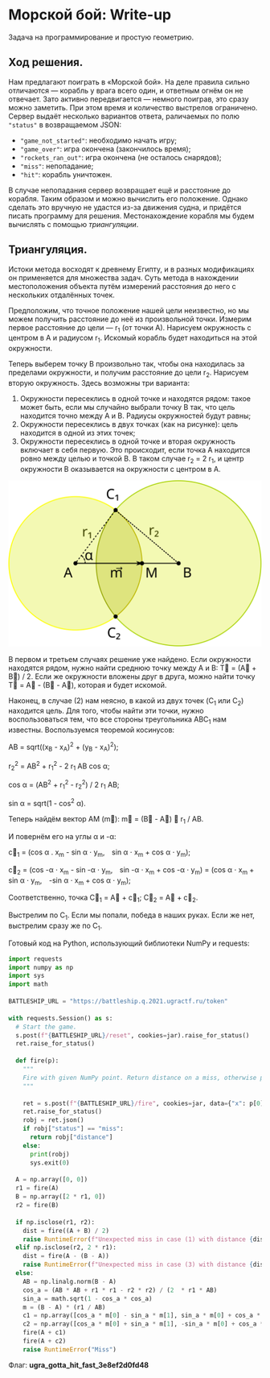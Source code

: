 # Морской бой: Write-up

Задача на программирование и простую геометрию.

## Ход решения.

Нам предлагают поиграть в «Морской бой». На деле правила сильно отличаются — корабль у врага всего один, и ответным огнём он не отвечает. Зато активно передвигается — немного поиграв, это сразу можно заметить. При этом время и количество выстрелов ограничено. Сервер выдаёт несколько вариантов ответа, раличаемых по полю `"status"` в возвращаемом JSON:

+ `"game_not_started"`: необходимо начать игру;
+ `"game_over"`: игра окончена (закончилось время);
+ `"rockets_ran_out"`: игра окончена (не осталось снарядов);
+ `"miss"`: непопадание;
+ `"hit"`: корабль уничтожен.

В случае непопадания сервер возвращает ещё и расстояние до корабля. Таким образом и можно вычислить его положение. Однако сделать это вручную не удастся из-за движения судна, и придётся писать программу для решения. Местонахождение корабля мы будем вычислять с помощью _триангуляции_.

## Триангуляция.

Истоки метода восходят к древнему Египту, и в разных модификациях он применяется для множества задач. Суть метода в нахождении местоположения объекта путём измерений расстояния до него с нескольких отдалённых точек.

Предположим, что точное положение нашей цели неизвестно, но мы можем получить расстояние до неё из произвольной точки. Измерим первое расстояние до цели — r<sub>1</sub> (от точки A). Нарисуем окружность с центром в A и радиусом r<sub>1</sub>. Искомый корабль будет находиться на этой окружности.

Теперь выберем точку B произвольно так, чтобы она находилась за пределами окружности, и получим расстояние до цели r<sub>2</sub>. Нарисуем вторую окружность. Здесь возможны три варианта:

1. Окружности пересеклись в одной точке и находятся рядом: такое может быть, если мы случайно выбрали точку B так, что цель находится точно между A и B. Радиусы окружностей будут равны;
2. Окружности пересеклись в двух точках (как на рисунке): цель находится в одной из этих точек;
3. Окружности пересеклись в одной точке и вторая окружность включает в себя первую. Это происходит, если точка A находится ровно между целью и точкой B. В таком случае r<sub>2</sub> = 2 r<sub>1</sub>, и центр окружности B оказывается на окружности с центром в A.

![Триангуляция](writeup/triangulation.svg)

В первом и третьем случаях решение уже найдено. Если окружности находятся рядом, нужно найти среднюю точку между A и B: T⃗ = (A⃗ + B⃗) / 2. Если же окружности вложены друг в друга, можно найти точку T⃗ = A⃗ - (B⃗ - A⃗), которая и будет искомой.

Наконец, в случае (2) нам неясно, в какой из двух точек (C<sub>1</sub> или C<sub>2</sub>) находится цель. Для того, чтобы найти эти точки, нужно воспользоваться тем, что все стороны треугольника ABC<sub>1</sub> нам известны. Воспользуемся теоремой косинусов:

AB = sqrt((x<sub>B</sub> - x<sub>A</sub>)<sup>2</sup> + (y<sub>B</sub> - x<sub>A</sub>)<sup>2</sup>);

r<sub>2</sub><sup>2</sup> = AB<sup>2</sup> + r<sub>1</sub><sup>2</sup> - 2 r<sub>1</sub> AB cos α;

cos α = (AB<sup>2</sup> + r<sub>1</sub><sup>2</sup> - r<sub>2</sub><sup>2</sup>) / 2 r<sub>1</sub> AB;

sin α = sqrt(1 - cos<sup>2</sup> α).

Теперь найдём вектор AM (m⃗): m⃗ = (B⃗ - A⃗) ⋅ r<sub>1</sub> / AB.

И повернём его на углы α и -α:

c⃗<sub>1</sub> = (cos α . x<sub>m</sub> - sin α ⋅ y<sub>m</sub>, sin α ⋅ x<sub>m</sub> + cos α ⋅ y<sub>m</sub>);

c⃗<sub>2</sub> = (cos -α ⋅ x<sub>m</sub> - sin -α ⋅ y<sub>m</sub>, sin -α ⋅ x<sub>m</sub> + cos -α ⋅ y<sub>m</sub>) = (cos α ⋅ x<sub>m</sub> + sin α ⋅ y<sub>m</sub>, -sin α ⋅ x<sub>m</sub> + cos α ⋅ y<sub>m</sub>);

Соответственно, точка C⃗<sub>1</sub> = A⃗ + c⃗<sub>1</sub>; C⃗<sub>2</sub> = A⃗ + c⃗<sub>2</sub>.

Выстрелим по C<sub>1</sub>. Если мы попали, победа в наших руках. Если же нет, выстрелим сразу же по C<sub>1</sub>.

Готовый код на Python, использующий библиотеки NumPy и requests:

```python
import requests
import numpy as np
import sys
import math

BATTLESHIP_URL = "https://battleship.q.2021.ugractf.ru/token"

with requests.Session() as s:
  # Start the game.
  s.post(f"{BATTLESHIP_URL}/reset", cookies=jar).raise_for_status()
  ret.raise_for_status()

  def fire(p):
    """
    Fire with given NumPy point. Return distance on a miss, otherwise print result and exit.
    """

    ret = s.post(f"{BATTLESHIP_URL}/fire", cookies=jar, data={"x": p[0], "y": p[1]})
    ret.raise_for_status()
    robj = ret.json()
    if robj["status"] == "miss":
      return robj["distance"]
    else:
      print(robj)
      sys.exit(0)
  
  A = np.array([0, 0])
  r1 = fire(A)
  B = np.array([2 * r1, 0])
  r2 = fire(B)

  if np.isclose(r1, r2):
    dist = fire((A + B) / 2)
    raise RuntimeError(f"Unexpected miss in case (1) with distance {dist}")
  elif np.isclose(r2, 2 * r1):
    dist = fire(A - (B - A))
    raise RuntimeError(f"Unexpected miss in case (3) with distance {dist}")
  else:
    AB = np.linalg.norm(B - A)
    cos_a = (AB * AB + r1 * r1 - r2 * r2) / (2  * r1 * AB)
    sin_a = math.sqrt(1 - cos_a * cos_a)
    m = (B - A) * (r1 / AB)
    c1 = np.array([cos_a * m[0] - sin_a * m[1], sin_a * m[0] + cos_a * m[1]])
    c2 = np.array([cos_a * m[0] + sin_a * m[1], -sin_a * m[0] + cos_a * m[1]])
    fire(A + c1)
    fire(A + c2)
    raise RuntimeError("Miss")
```

Флаг: **ugra_gotta_hit_fast_3e8ef2d0fd48**
